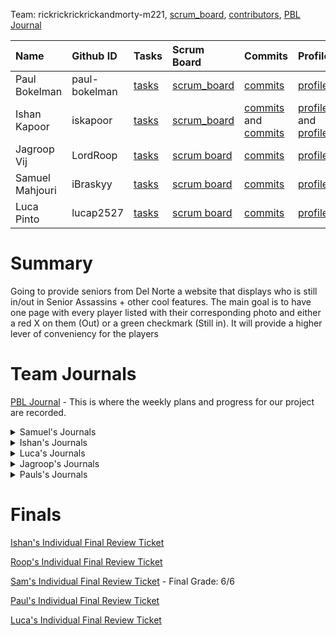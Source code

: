 

Team: rickrickrickrickandmorty-m221, [scrum_board](https://github.com/paul-bokelman/m221/projects/1), [contributors](https://github.com/paul-bokelman/m221/graphs/contributors), [PBL Journal](https://docs.google.com/document/d/18HXRgCK03j-oEDDNULipVbmPbQST__IhFfyIKpCGtlQ/edit?usp=sharing)

| Name            | Github ID       | Tasks  | Scrum Board | Commits | Profile |
| :------------   |:--------------- | :----- | :---------- | :------ | :------ |
| Paul Bokelman   | paul-bokelman | [tasks](https://github.com/paul-bokelman/m221/issues?q=is%3Aopen+assignee%3Apaul-bokelman)  | [scrum_board](https://github.com/paul-bokelman/m221/projects/1?card_filter_query=assignee%3Apaul-bokelman) | [commits](https://github.com/paul-bokelman/m221/commits?author=paul-bokelman) | [profile](https://github.com/paul-bokelman) |
| Ishan Kapoor    | iskapoor      | [tasks](https://github.com/paul-bokelman/m221/issues?q=is%3Aopen+assignee%3Aiskapoor)       | [scrum_board](https://github.com/paul-bokelman/m221/projects/1?card_filter_query=assignee%3Aiskapoor) | [commits](https://github.com/paul-bokelman/m221/commits?author=iskapoor) and [commits](https://github.com/paul-bokelman/m221/commits?author=Eshan21) | [profile](https://github.com/iskapoor) and [profile](https://github.com/Eshan21)|
| Jagroop Vij     | LordRoop      | [tasks](https://github.com/paul-bokelman/m221/issues?q=is%3Aopen+assignee%3ALordRoop)       | [scrum board](https://github.com/paul-bokelman/m221/projects/1?card_filter_query=assignee%3Alordroop) | [commits](https://github.com/paul-bokelman/m221/commits?author=LordRoop) | [profile](https://github.com/LordRoop) |
| Samuel Mahjouri | iBraskyy      | [tasks](https://github.com/paul-bokelman/m221/issues?q=is%3Aopen+assignee%3AiBraskyy)       | [scrum board](https://github.com/paul-bokelman/m221/projects/1?card_filter_query=assignee%3AiBraskyy) | [commits](https://github.com/paul-bokelman/m221/commits?author=iBraskyy) | [profile](https://github.com/iBraskyy) |
| Luca Pinto      | lucap2527     | [tasks](https://github.com/paul-bokelman/m221/issues?q=is%3Aopen+assignee%3Alucap2527)      | [scrum board](https://github.com/paul-bokelman/m221/projects/1?card_filter_query=assignee%3Alucap2527) | [commits](https://github.com/paul-bokelman/m221/commits?author=luca2527) | [profile](https://github.com/lucap2527) |



# Summary

Going to provide seniors from Del Norte a website that displays who is still in/out in Senior Assassins + other cool features. The main goal is to have one page with every player listed with their corresponding photo and either a red X on them (Out) or a green checkmark (Still in). It will provide a higher lever of conveniency for the players

# Team Journals


[PBL Journal](https://docs.google.com/document/d/18HXRgCK03j-oEDDNULipVbmPbQST__IhFfyIKpCGtlQ/edit?usp=sharing) - This is where the weekly plans and progress for our project are recorded.

<details>
<summary>Samuel's Journals</summary>
<br>

[Sam's Test Corrections Journal](https://docs.google.com/document/d/1J4m888ltQZlV-p-JNlWyx65KKhqEcEW78RdUCDcRjAw/edit?usp=sharing)

[Sam's Tech Talk Notes Journal](https://docs.google.com/document/d/13WPnSnMtUL4bnp5dOZ6WDeoVuI1OcW0uZbBc3tLvT2U/edit?usp=sharing)

</details>

<details>
<summary>Ishan's Journals</summary>
<br>

[Ishan Kapoor's Journal](https://docs.google.com/document/d/1bvbj6aZrAFg77SxrK15v2gJzfe5qRikamzlIsG5Nwc8/edit?usp=sharing)
  
</details>

</details>

<details>
<summary>Luca's Journals</summary>
<br>

[Luca Pinto Journal](https://docs.google.com/document/d/1o6jel5V2YsOTTnGLbwFYh2T1PtHx-hJ2KlFS8i6V_qs/edit?usp=sharing)

</details>

<details>
<summary>Jagroop's Journals</summary>
<br>

[Jagroop's Tech Talk Notes](https://docs.google.com/document/d/1IRCmN5pN-XwPg-95OPInClvOLiPKVoRwjU31HO49Sus/edit)

[Jagroop's Ticket of the Week](https://github.com/paul-bokelman/m221/issues/8)
  
</details>

<details>
<summary>Pauls's Journals</summary>
<br>
 
[Paul's Journal](https://docs.google.com/document/d/12QFLbm3LEl3rWMRoM3ZKEnSf0CLwelTJDJ3ESmEY55M/edit#heading=h.pkw01rg8bsdy)
  
</details>
  
# Finals

[Ishan's Individual Final Review Ticket](https://github.com/paul-bokelman/m221/issues/42)

[Roop's Individual Final Review Ticket]()

[Sam's Individual Final Review Ticket](https://github.com/paul-bokelman/m221/issues/43) - Final Grade: 6/6 

[Paul's Individual Final Review Ticket](https://github.com/paul-bokelman/m221/issues/44)

[Luca's Individual Final Review Ticket](https://github.com/paul-bokelman/m221/issues/45)


</details>
